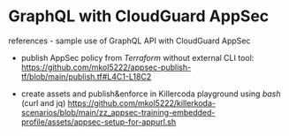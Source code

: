 
# GraphQL with CloudGuard AppSec



references - sample use of GraphQL API with CloudGuard AppSec

* publish AppSec policy from *Terraform* without external CLI tool:
https://github.com/mkol5222/appsec-publish-tf/blob/main/publish.tf#L4C1-L18C2

* create assets and publish&enforce in Killercoda playground using *bash* (curl and jq)
https://github.com/mkol5222/killerkoda-scenarios/blob/main/zz_appsec-training-embedded-profile/assets/appsec-setup-for-appurl.sh


